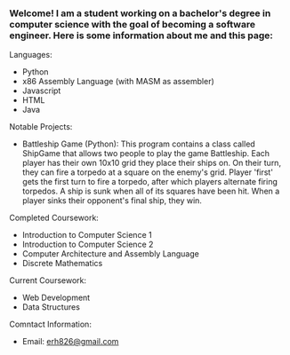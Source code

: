 ### Welcome! I am a student working on a bachelor's degree in computer science with the goal of becoming a software engineer. Here is some information about me and this page:

Languages:
- Python
- x86 Assembly Language (with MASM as assembler)
- Javascript
- HTML
- Java

Notable Projects:
- Battleship Game (Python): This program contains a class called ShipGame that allows two people to play the game Battleship. Each
  player has their own 10x10 grid they place their ships on. On their turn, they can fire a torpedo at a
  square on the enemy's grid. Player 'first' gets the first turn to fire a torpedo, after which players
  alternate firing torpedos. A ship is sunk when all of its squares have been hit. When a player sinks their
  opponent's final ship, they win.

Completed Coursework:
- Introduction to Computer Science 1
- Introduction to Computer Science 2
- Computer Architecture and Assembly Language
- Discrete Mathematics

Current Coursework:
- Web Development
- Data Structures

Comntact Information:
- Email: erh826@gmail.com
